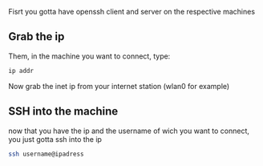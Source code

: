 Fisrt you gotta have openssh client and server on the respective machines

## Grab the ip
Them, in the machine you want to connect, type:

```sh
ip addr
```
Now grab the inet ip from your internet station (wlan0 for example)

## SSH into the machine
now that you have the ip and the username of wich you want to connect, you just gotta ssh into the ip

```sh
ssh username@ipadress
```